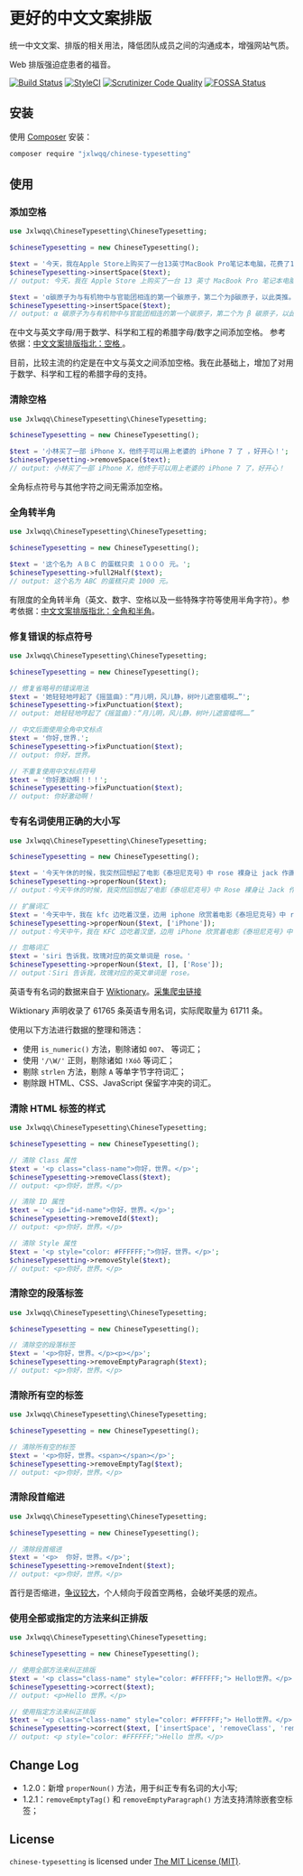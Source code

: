 # 更好的中文文案排版
 
统一中文文案、排版的相关用法，降低团队成员之间的沟通成本，增强网站气质。

Web 排版强迫症患者的福音。

[![Build Status](https://travis-ci.org/jxlwqq/chinese-typesetting.svg?branch=master)](https://travis-ci.org/jxlwqq/chinese-typesetting)
[![StyleCI](https://github.styleci.io/repos/142371176/shield?branch=master)](https://github.styleci.io/repos/142371176)
[![Scrutinizer Code Quality](https://scrutinizer-ci.com/g/jxlwqq/chinese-typesetting/badges/quality-score.png?b=master)](https://scrutinizer-ci.com/g/jxlwqq/chinese-typesetting/?branch=master)
[![FOSSA Status](https://app.fossa.io/api/projects/git%2Bgithub.com%2Fjxlwqq%2Fchinese-typesetting.svg?type=shield)](https://app.fossa.io/projects/git%2Bgithub.com%2Fjxlwqq%2Fchinese-typesetting?ref=badge_shield)

## 安装
使用 [Composer](https://getcomposer.org/) 安装：
```bash
composer require "jxlwqq/chinese-typesetting"
```

## 使用

### 添加空格

```php
use Jxlwqq\ChineseTypesetting\ChineseTypesetting;

$chineseTypesetting = new ChineseTypesetting();

$text = '今天，我在Apple Store上购买了一台13英寸MacBook Pro笔记本电脑，花费了14188元。';
$chineseTypesetting->insertSpace($text);
// output: 今天，我在 Apple Store 上购买了一台 13 英寸 MacBook Pro 笔记本电脑，花费了 14188 元。

$text = 'α碳原子为与有机物中与官能团相连的第一个碳原子，第二个为β碳原子，以此类推。';
$chineseTypesetting->insertSpace($text);
// output: α 碳原子为与有机物中与官能团相连的第一个碳原子，第二个为 β 碳原子，以此类推。
```

在中文与英文字母/用于数学、科学和工程的希腊字母/数字之间添加空格。 参考依据：[中文文案排版指北：空格
](https://github.com/mzlogin/chinese-copywriting-guidelines#空格)。

目前，比较主流的约定是在中文与英文之间添加空格。我在此基础上，增加了对用于数学、科学和工程的希腊字母的支持。

### 清除空格
```php
use Jxlwqq\ChineseTypesetting\ChineseTypesetting;

$chineseTypesetting = new ChineseTypesetting();

$text = '小林买了一部 iPhone X，他终于可以用上老婆的 iPhone 7 了 ，好开心！';
$chineseTypesetting->removeSpace($text);
// output: 小林买了一部 iPhone X，他终于可以用上老婆的 iPhone 7 了，好开心！
```
全角标点符号与其他字符之间无需添加空格。


### 全角转半角
```php
use Jxlwqq\ChineseTypesetting\ChineseTypesetting;

$chineseTypesetting = new ChineseTypesetting();

$text = '这个名为 ＡＢＣ 的蛋糕只卖 １０００ 元。';
$chineseTypesetting->full2Half($text);
// output: 这个名为 ABC 的蛋糕只卖 1000 元。
```
有限度的全角转半角（英文、数字、空格以及一些特殊字符等使用半角字符）。参考依据：[中文文案排版指北：全角和半角](https://github.com/mzlogin/chinese-copywriting-guidelines#全角和半角)。


### 修复错误的标点符号
```php
use Jxlwqq\ChineseTypesetting\ChineseTypesetting;

$chineseTypesetting = new ChineseTypesetting();

// 修复省略号的错误用法
$text = '她轻轻地哼起了《摇篮曲》：“月儿明，风儿静，树叶儿遮窗櫺啊…”';
$chineseTypesetting->fixPunctuation($text);
// output: 她轻轻地哼起了《摇篮曲》：“月儿明，风儿静，树叶儿遮窗櫺啊……”

// 中文后面使用全角中文标点
$text = '你好,世界.';
$chineseTypesetting->fixPunctuation($text);
// output: 你好，世界。

// 不重复使用中文标点符号
$text = '你好激动啊！！！';
$chineseTypesetting->fixPunctuation($text);
// output: 你好激动啊！
```

### 专有名词使用正确的大小写

```php
use Jxlwqq\ChineseTypesetting\ChineseTypesetting;

$chineseTypesetting = new ChineseTypesetting();

$text = '今天午休的时候，我突然回想起了电影《泰坦尼克号》中 rose 裸身让 jack 作画的情节。'
$chineseTypesetting->properNoun($text);
// output：今天午休的时候，我突然回想起了电影《泰坦尼克号》中 Rose 裸身让 Jack 作画的情节。

// 扩展词汇
$text = '今天中午，我在 kfc 边吃着汉堡，边用 iphone 欣赏着电影《泰坦尼克号》中 rose 裸身让 JACK 作画的情节。'
$chineseTypesetting->properNoun($text, ['iPhone']);
// output：今天中午，我在 KFC 边吃着汉堡，边用 iPhone 欣赏着电影《泰坦尼克号》中 Rose 裸身让 Jack 作画的情节。

// 忽略词汇
$text = 'siri 告诉我，玫瑰对应的英文单词是 rose。'
$chineseTypesetting->properNoun($text, [], ['Rose']);
// output：Siri 告诉我，玫瑰对应的英文单词是 rose。
```

英语专有名词的数据来自于 [Wiktionary](https://en.wiktionary.org/w/index.php?title=Category:English_proper_nouns)。[采集爬虫链接](https://github.com/jxlwqq/english-proper-nouns)

Wiktionary 声明收录了 61765 条英语专用名词，实际爬取量为 61711 条。

使用以下方法进行数据的整理和筛选：

* 使用 `is_numeric()` 方法，剔除诸如 `007`、 等词汇；
* 使用 `'/\W/'` 正则，剔除诸如 `ǃXóõ` 等词汇；
* 剔除 `strlen` 方法，剔除 `A` 等单字节字符词汇；
* 剔除跟 HTML、CSS、JavaScript 保留字冲突的词汇。


### 清除 HTML 标签的样式
```php
use Jxlwqq\ChineseTypesetting\ChineseTypesetting;

$chineseTypesetting = new ChineseTypesetting();

// 清除 Class 属性
$text = '<p class="class-name">你好，世界。</p>';
$chineseTypesetting->removeClass($text);
// output: <p>你好，世界。</p>

// 清除 ID 属性
$text = '<p id="id-name">你好，世界。</p>';
$chineseTypesetting->removeId($text);
// output: <p>你好，世界。</p>

// 清除 Style 属性
$text = '<p style="color: #FFFFFF;">你好，世界。</p>';
$chineseTypesetting->removeStyle($text);
// output: <p>你好，世界。</p>
```

### 清除空的段落标签
```php
use Jxlwqq\ChineseTypesetting\ChineseTypesetting;

$chineseTypesetting = new ChineseTypesetting();

// 清除空的段落标签
$text = '<p>你好，世界。</p><p></p>';
$chineseTypesetting->removeEmptyParagraph($text);
// output: <p>你好，世界。</p>
```

### 清除所有空的标签
```php
use Jxlwqq\ChineseTypesetting\ChineseTypesetting;

$chineseTypesetting = new ChineseTypesetting();

// 清除所有空的标签
$text = '<p>你好，世界。<span></span></p>';
$chineseTypesetting->removeEmptyTag($text);
// output: <p>你好，世界。</p>
```

### 清除段首缩进
```php
use Jxlwqq\ChineseTypesetting\ChineseTypesetting;

$chineseTypesetting = new ChineseTypesetting();

// 清除段首缩进
$text = '<p>  你好，世界。</p>';
$chineseTypesetting->removeIndent($text);
// output: <p>你好，世界。</p>
```

首行是否缩进，[争议较大](https://zh.wikipedia.org/wiki/Wikipedia:投票/段落空兩格)，个人倾向于段首空两格，会破坏美感的观点。

### 使用全部或指定的方法来纠正排版
```php
use Jxlwqq\ChineseTypesetting\ChineseTypesetting;

$chineseTypesetting = new ChineseTypesetting();

// 使用全部方法来纠正排版
$text = '<p class="class-name" style="color: #FFFFFF;"> Hello世界。</p>';
$chineseTypesetting->correct($text);
// output: <p>Hello 世界。</p>

// 使用指定方法来纠正排版
$text = '<p class="class-name" style="color: #FFFFFF;"> Hello世界。</p>';
$chineseTypesetting->correct($text, ['insertSpace', 'removeClass', 'removeIndent']);
// output: <p style="color: #FFFFFF;">Hello 世界。</p>
```
## Change Log

* 1.2.0：新增 `properNoun()` 方法，用于纠正专有名词的大小写;
* 1.2.1：`removeEmptyTag()` 和 `removeEmptyParagraph()` 方法支持清除嵌套空标签；

## License
`chinese-typesetting` is licensed under [The MIT License (MIT)](./LICENSE).
